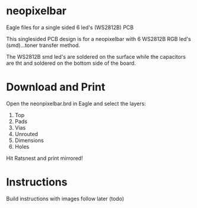 # neopixelbar
Eagle files for a single sided 6 led's (WS2812B) PCB

This singlesided PCB design is for a neopixelbar with 6 WS2812B RGB led's (smd)...toner transfer method.

The WS2812B smd led's are soldered on the surface while the capacitors are tht and soldered on the bottom side of the board.

# Download and Print
Open the neonpixelbar.brd in Eagle and select the layers:

1. Top
2. Pads
3. Vias
4. Unrouted
5. Dimensions
6. Holes

Hit Ratsnest and print mirrored!

# Instructions
Build instructions with images follow later (todo)
